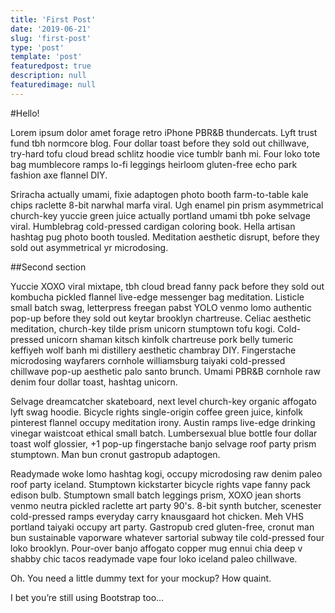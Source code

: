 ```yaml
---
title: 'First Post'
date: '2019-06-21'
slug: 'first-post'
type: 'post'
template: 'post'
featuredpost: true
description: null
featuredimage: null
---
```


#Hello!

Lorem ipsum dolor amet forage retro iPhone PBR&B thundercats. Lyft trust fund tbh normcore blog. Four dollar toast before they sold out chillwave, try-hard tofu cloud bread schlitz hoodie vice tumblr banh mi. Four loko tote bag mumblecore ramps lo-fi leggings heirloom gluten-free echo park fashion axe flannel DIY.

Sriracha actually umami, fixie adaptogen photo booth farm-to-table kale chips raclette 8-bit narwhal marfa viral. Ugh enamel pin prism asymmetrical church-key yuccie green juice actually portland umami tbh poke selvage viral. Humblebrag cold-pressed cardigan coloring book. Hella artisan hashtag pug photo booth tousled. Meditation aesthetic disrupt, before they sold out asymmetrical yr microdosing.

##Second section

Yuccie XOXO viral mixtape, tbh cloud bread fanny pack before they sold out kombucha pickled flannel live-edge messenger bag meditation. Listicle small batch swag, letterpress freegan pabst YOLO venmo lomo authentic pop-up before they sold out keytar brooklyn chartreuse. Celiac aesthetic meditation, church-key tilde prism unicorn stumptown tofu kogi. Cold-pressed unicorn shaman kitsch kinfolk chartreuse pork belly tumeric keffiyeh wolf banh mi distillery aesthetic chambray DIY. Fingerstache microdosing wayfarers cornhole williamsburg taiyaki cold-pressed chillwave pop-up aesthetic palo santo brunch. Umami PBR&B cornhole raw denim four dollar toast, hashtag unicorn.

Selvage dreamcatcher skateboard, next level church-key organic affogato lyft swag hoodie. Bicycle rights single-origin coffee green juice, kinfolk pinterest flannel occupy meditation irony. Austin ramps live-edge drinking vinegar waistcoat ethical small batch. Lumbersexual blue bottle four dollar toast wolf glossier, +1 pop-up fingerstache banjo selvage roof party prism stumptown. Man bun cronut gastropub adaptogen.

Readymade woke lomo hashtag kogi, occupy microdosing raw denim paleo roof party iceland. Stumptown kickstarter bicycle rights vape fanny pack edison bulb. Stumptown small batch leggings prism, XOXO jean shorts venmo neutra pickled raclette art party 90's. 8-bit synth butcher, scenester cold-pressed ramps everyday carry knausgaard hot chicken. Meh VHS portland taiyaki occupy art party. Gastropub cred gluten-free, cronut man bun sustainable vaporware whatever sartorial subway tile cold-pressed four loko brooklyn. Pour-over banjo affogato copper mug ennui chia deep v shabby chic tacos readymade vape four loko iceland paleo chillwave.

Oh. You need a little dummy text for your mockup? How quaint.

I bet you’re still using Bootstrap too…
